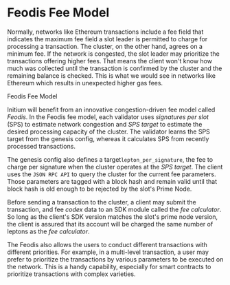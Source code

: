 # Feodis Fee Model

Normally, networks like Ethereum transactions include a fee field that indicates the maximum fee field a slot leader is permitted to charge for processing a transaction. The cluster, on the other hand, agrees on a minimum fee. If the network is congested, the slot leader may prioritize the transactions offering higher fees. That means the client won't know how much was collected until the transaction is confirmed by the cluster and the remaining balance is checked. This is what we would see in networks like Ethereum which results in unexpected higher gas fees.&#x20;

Feodis Fee Model

Initium will benefit from an innovative congestion-driven fee model called _Feodis_. In the Feodis fee model, each validator uses _signatures per slot_ (SPS) to estimate network congestion and _SPS target_ to estimate the desired processing capacity of the cluster. The validator learns the SPS target from the genesis config, whereas it calculates SPS from recently processed transactions.&#x20;

The genesis config also defines a target`lepton_per_signature`, the fee to charge per signature when the cluster operates at the _SPS target_. The client uses the `JSON RPC API` to query the cluster for the current fee parameters. Those parameters are tagged with a block hash and remain valid until that block hash is old enough to be rejected by the slot's Prime Node.

Before sending a transaction to the cluster, a client may submit the transaction, and fee _codex_ data to an SDK module called the _fee calculator_. So long as the client's SDK version matches the slot's prime node version, the client is assured that its account will be charged the same number of leptons as the _fee calculator_.

The Feodis also allows the users to conduct different transactions with different priorities. For example, in a multi-level transaction, a user may prefer to prioritize the transactions by various parameters to be executed on the network. This is a handy capability, especially for smart contracts to prioritize transactions with complex varieties.
